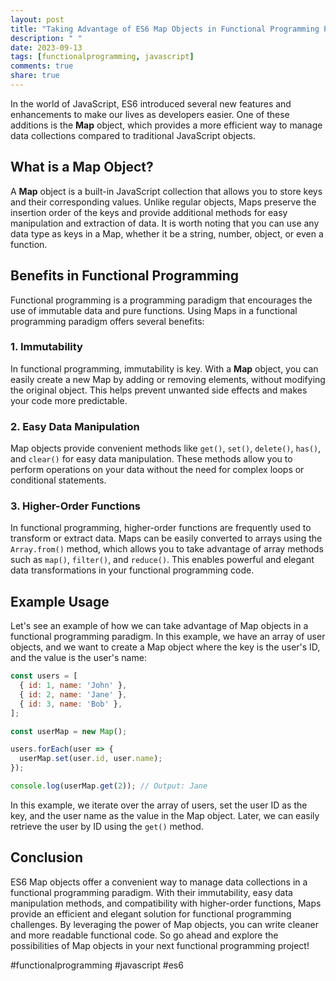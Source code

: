 ```yaml
---
layout: post
title: "Taking Advantage of ES6 Map Objects in Functional Programming Paradigm"
description: " "
date: 2023-09-13
tags: [functionalprogramming, javascript]
comments: true
share: true
---
```


In the world of JavaScript, ES6 introduced several new features and enhancements to make our lives as developers easier. One of these additions is the **Map** object, which provides a more efficient way to manage data collections compared to traditional JavaScript objects. 

## What is a Map Object?

A **Map** object is a built-in JavaScript collection that allows you to store keys and their corresponding values. Unlike regular objects, Maps preserve the insertion order of the keys and provide additional methods for easy manipulation and extraction of data. It is worth noting that you can use any data type as keys in a Map, whether it be a string, number, object, or even a function.

## Benefits in Functional Programming

Functional programming is a programming paradigm that encourages the use of immutable data and pure functions. Using Maps in a functional programming paradigm offers several benefits:

### 1. Immutability
In functional programming, immutability is key. With a **Map** object, you can easily create a new Map by adding or removing elements, without modifying the original object. This helps prevent unwanted side effects and makes your code more predictable.

### 2. Easy Data Manipulation
Map objects provide convenient methods like `get()`, `set()`, `delete()`, `has()`, and `clear()` for easy data manipulation. These methods allow you to perform operations on your data without the need for complex loops or conditional statements.

### 3. Higher-Order Functions
In functional programming, higher-order functions are frequently used to transform or extract data. Maps can be easily converted to arrays using the `Array.from()` method, which allows you to take advantage of array methods such as `map()`, `filter()`, and `reduce()`. This enables powerful and elegant data transformations in your functional programming code.

## Example Usage

Let's see an example of how we can take advantage of Map objects in a functional programming paradigm. In this example, we have an array of user objects, and we want to create a Map object where the key is the user's ID, and the value is the user's name:

```javascript
const users = [
  { id: 1, name: 'John' },
  { id: 2, name: 'Jane' },
  { id: 3, name: 'Bob' },
];

const userMap = new Map();

users.forEach(user => {
  userMap.set(user.id, user.name);
});

console.log(userMap.get(2)); // Output: Jane
```

In this example, we iterate over the array of users, set the user ID as the key, and the user name as the value in the Map object. Later, we can easily retrieve the user by ID using the `get()` method.

## Conclusion

ES6 Map objects offer a convenient way to manage data collections in a functional programming paradigm. With their immutability, easy data manipulation methods, and compatibility with higher-order functions, Maps provide an efficient and elegant solution for functional programming challenges. By leveraging the power of Map objects, you can write cleaner and more readable functional code. So go ahead and explore the possibilities of Map objects in your next functional programming project!

#functionalprogramming #javascript #es6